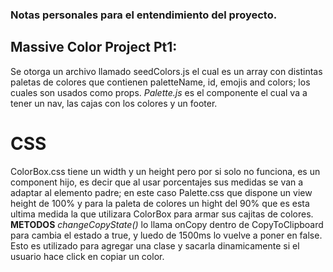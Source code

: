 ### Notas personales para el entendimiento del proyecto.
## Massive Color Project Pt1: 
Se otorga un archivo llamado seedColors.js el cual es un array con distintas paletas de colores que contienen paletteName, id, emojis and colors; los cuales son usados como props.
*Palette.js* es el componente el cual va a tener un nav, las cajas con los colores y un footer. 
# CSS
ColorBox.css tiene un width y un height pero por si solo no funciona, es un component hijo, es decir que al usar porcentajes sus medidas se van a adaptar al elemento padre; en este caso Palette.css que dispone un view height de 100% y para la paleta de colores un hight del 90% que es esta ultima medida la que utilizara ColorBox para armar sus cajitas de colores.
**METODOS**
*changeCopyState()* lo llama onCopy dentro de CopyToClipboard para cambia el estado a true, y luedo de 1500ms lo vuelve a poner en false. Esto es utilizado para agregar una clase y sacarla dinamicamente si el usuario hace click en copiar un color.